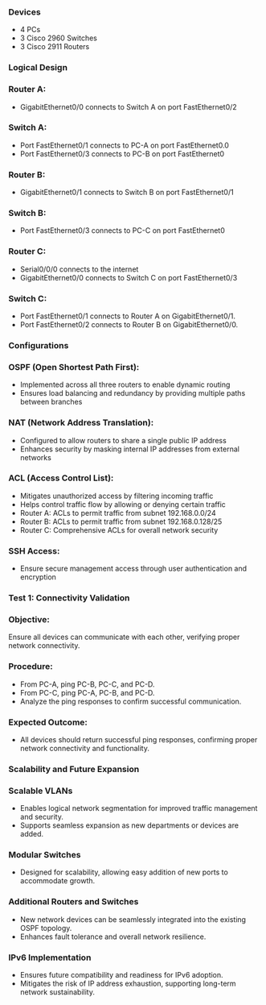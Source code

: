### Devices
- 4 PCs
- 3 Cisco 2960 Switches
- 3 Cisco 2911 Routers

### Logical Design


### Router A:
- GigabitEthernet0/0 connects to Switch A on port 
FastEthernet0/2

### Switch A: 
- Port FastEthernet0/1 connects to PC-A on port 
FastEthernet0.0
- Port FastEthernet0/3 connects to PC-B 
on port FastEthernet0

### Router B:
- GigabitEthernet0/1 connects to Switch B on port 
FastEthernet0/1

### Switch B:
-  Port FastEthernet0/3 connects to PC-C on port 
FastEthernet0

### Router C:
- Serial0/0/0 connects to the internet
- GigabitEthernet0/0 connects to Switch C on port 
FastEthernet0/3

### Switch C: 
- Port FastEthernet0/1 connects to Router A on 
GigabitEthernet0/1. 
- Port FastEthernet0/2 connects to Router B on 
GigabitEthernet0/0.

### Configurations



### OSPF (Open Shortest Path First):
- Implemented across all three routers to enable dynamic routing
- Ensures load balancing and redundancy by providing multiple paths between branches

### NAT (Network Address Translation):
- Configured to allow routers to share a single public IP address
- Enhances security by masking internal IP addresses from external networks

### ACL (Access Control List):
- Mitigates unauthorized access by filtering incoming traffic
- Helps control traffic flow by allowing or denying certain traffic
- Router A: ACLs to 
permit traffic from 
subnet 
192.168.0.0/24
- Router B: ACLs to 
permit traffic from 
subnet 
192.168.0.128/25
- Router C: 
Comprehensive ACLs 
for overall network 
security

### SSH Access:
- Ensure secure management access through user authentication and encryption

### Test 1: Connectivity Validation
### Objective: 
Ensure all devices can communicate with each other, verifying proper network connectivity.

### Procedure: 
- From PC-A, ping PC-B, PC-C, and PC-D.
- From PC-C, ping PC-A, PC-B, and PC-D.
- Analyze the ping responses to confirm successful communication.

### Expected Outcome:
- All devices should return successful ping responses, confirming proper network connectivity and functionality.

### Scalability and Future Expansion
### Scalable VLANs
- Enables logical network segmentation for improved traffic management and security.
- Supports seamless expansion as new departments or devices are added.
### Modular Switches
- Designed for scalability, allowing easy addition of new ports to accommodate growth.
### Additional Routers and Switches
- New network devices can be seamlessly integrated into the existing OSPF topology.
- Enhances fault tolerance and overall network resilience.
### IPv6 Implementation
- Ensures future compatibility and readiness for IPv6 adoption.
- Mitigates the risk of IP address exhaustion, supporting long-term network sustainability.



